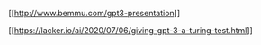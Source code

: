 [[http://www.bemmu.com/gpt3-presentation]]

[[https://lacker.io/ai/2020/07/06/giving-gpt-3-a-turing-test.html]]